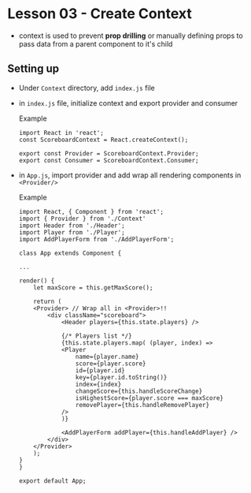 # Lesson 03 - Create Context

- context is used to prevent **prop drilling** or manually defining props to pass data from a parent component to it's child

## Setting up
- Under `Context` directory, add `index.js` file
- in `index.js` file, initialize context and export provider and consumer


    Example
    ```
    import React in 'react';
    const ScoreboardContext = React.createContext();

    export const Provider = ScoreboardContext.Provider;
    export const Consumer = ScoreboardContext.Consumer;
    ```

- in `App.js`, import provider and add wrap all rendering components in `<Provider/>`

    Example
    ```
    import React, { Component } from 'react';
    import { Provider } from './Context'
    import Header from './Header';
    import Player from './Player';
    import AddPlayerForm from './AddPlayerForm';

    class App extends Component {

    ...

    render() {
        let maxScore = this.getMaxScore();

        return (
        <Provider> // Wrap all in <Provider>!!
            <div className="scoreboard">
                <Header players={this.state.players} />

                {/* Players list */}
                {this.state.players.map( (player, index) =>
                <Player
                    name={player.name}
                    score={player.score}
                    id={player.id}
                    key={player.id.toString()}
                    index={index}
                    changeScore={this.handleScoreChange}
                    isHighestScore={player.score === maxScore}
                    removePlayer={this.handleRemovePlayer}
                />
                )}

                <AddPlayerForm addPlayer={this.handleAddPlayer} />
            </div>
        </Provider>
        );
    }
    }

    export default App;



    ```